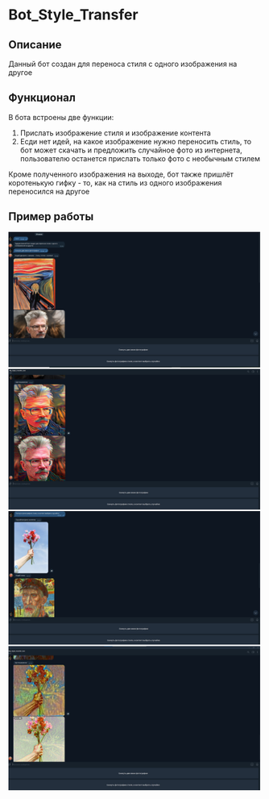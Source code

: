 # Bot_Style_Transfer

## Описание
Данный бот создан для переноса стиля с одного изображения на другое

## Функционал
В бота встроены две функции:
1. Прислать изображение стиля и изображение контента
2. Есди нет идей, на какое изображение нужно переносить стиль, то бот может скачать и предложить случайное фото из интернета, пользователю останется прислать только фото с необычным стилем

Кроме полученного изображения на выходе, бот также пришлёт коротенькую гифку - то, как на стиль из одного изображения переносился на другое

## Пример работы

<img width="500" alt="image" src="https://github.com/Sly-al/Bot_Style_Transfer/blob/main/photos/screen1.jpg">
<img width="500" alt="image" src="https://github.com/Sly-al/Bot_Style_Transfer/blob/main/photos/screen2.jpg">
<img width="500" alt="image" src="https://github.com/Sly-al/Bot_Style_Transfer/blob/main/photos/screen3.jpg">
<img width="500" alt="image" src="https://github.com/Sly-al/Bot_Style_Transfer/blob/main/photos/screen4.jpg">